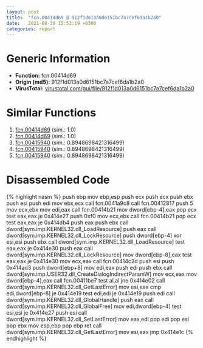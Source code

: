 ```yaml
---
layout: post
title:  "fcn.00414d69 @ 912f1d013a0d6151bc7a7cef6da1b2a0"
date:   2021-08-30 15:52:19 +0300
categories: report
---
```


# Generic Information
- **Function:** fcn.00414d69
- **Origin (md5):** 912f1d013a0d6151bc7a7cef6da1b2a0
- **VirusTotal:** [virustotal.com/gui/file/912f1d013a0d6151bc7a7cef6da1b2a0][virustotal_ref]



# Similar Functions

1. [fcn.00414d69][similar_1_ref] (sim.: 1.0)
2. [fcn.00414d69][similar_2_ref] (sim.: 1.0)
3. [fcn.00415940][similar_3_ref] (sim.: 0.8948698421316499)
4. [fcn.00415940][similar_4_ref] (sim.: 0.8948698421316499)
5. [fcn.00415940][similar_5_ref] (sim.: 0.8948698421316499)


# Disassembled Code

{% highlight nasm %}
push ebp
mov ebp,esp
push ecx
push ecx
push ebx
push esi
push edi
mov ebx,ecx
call fcn.0041a9c8
call fcn.00412817
push 5
mov ecx,ebx
mov edi,eax
call fcn.00414b21
mov dword[ebp-4],eax
pop ecx
test eax,eax
je 0x414e27
push 0xf0
mov ecx,ebx
call fcn.00414b21
pop ecx
test eax,eax
je 0x414db4
push eax
push ebx
call dword[sym.imp.KERNEL32.dll_LoadResource]
push eax
call dword[sym.imp.KERNEL32.dll_LockResource]
push dword[ebp-4]
xor esi,esi
push ebx
call dword[sym.imp.KERNEL32.dll_LoadResource]
test eax,eax
je 0x414e30
push eax
call dword[sym.imp.KERNEL32.dll_LockResource]
mov dword[ebp-8],eax
test eax,eax
je 0x414e30
mov ecx,eax
call fcn.00414c2d
push esi
push 0x414ad3
push dword[ebp+8]
mov edi,eax
push edi
push ebx
call dword[sym.imp.USER32.dll_CreateDialogIndirectParamW]
mov ecx,eax
mov dword[ebp-4],eax
call fcn.00411be7
test al,al
jne 0x414e02
call dword[sym.imp.KERNEL32.dll_GetLastError]
mov esi,eax
cmp edi,dword[ebp-8]
je 0x414e19
test edi,edi
je 0x414e19
push edi
call dword[sym.imp.KERNEL32.dll_GlobalHandle]
push eax
call dword[sym.imp.KERNEL32.dll_GlobalFree]
mov edi,dword[ebp-4]
test esi,esi
je 0x414e27
push esi
call dword[sym.imp.KERNEL32.dll_SetLastError]
mov eax,edi
pop edi
pop esi
pop ebx
mov esp,ebp
pop ebp
ret 
call dword[sym.imp.KERNEL32.dll_GetLastError]
mov esi,eax
jmp 0x414e1c
{% endhighlight %}


[similar_1_ref]: /report/fcn.00414d69@152885a790b99953ce23874f0947b7bd
[similar_2_ref]: /report/fcn.00414d69@fb9b7d22bc1c143ac66b0575cbdd088d
[similar_3_ref]: /report/fcn.00415940@d701bfe1b2c669cec1fe384fdc108bfb
[similar_4_ref]: /report/fcn.00415940@adc325bca51b67a67785e7e986af8b4d
[similar_5_ref]: /report/fcn.00415940@5e50a67c7e8dbb50c23acbc92eb08f0e
[virustotal_ref]: https://www.virustotal.com/gui/file/912f1d013a0d6151bc7a7cef6da1b2a0